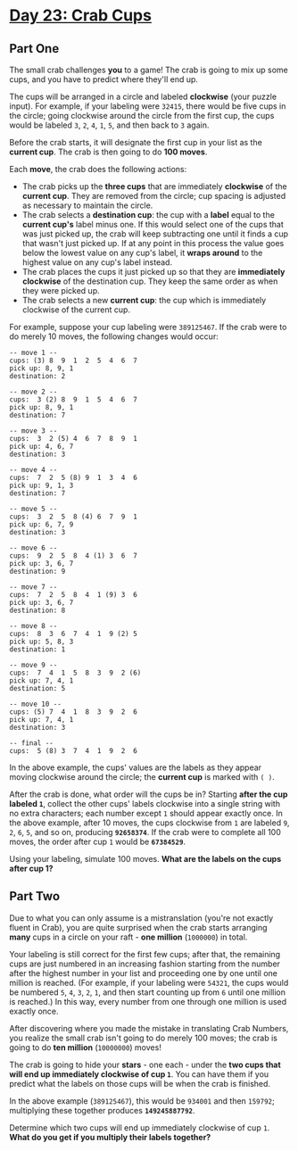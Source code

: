# [Day 23: Crab Cups](https://adventofcode.com/2020/day/23)

## Part One

The small crab challenges **you** to a game! The crab is going to mix up some cups, and you have to predict where they'll end up.

The cups will be arranged in a circle and labeled **clockwise** (your puzzle input). For example, if your labeling were `32415`, there would be five cups in the circle; going clockwise around the circle from the first cup, the cups would be labeled `3`, `2`, `4`, `1`, `5`, and then back to `3` again.

Before the crab starts, it will designate the first cup in your list as the **current cup**. The crab is then going to do **100 moves**.

Each **move**, the crab does the following actions:

- The crab picks up the **three cups** that are immediately **clockwise** of the **current cup**. They are removed from the circle; cup spacing is adjusted as necessary to maintain the circle.
- The crab selects a **destination cup**: the cup with a **label** equal to the **current cup's** label minus one. If this would select one of the cups that was just picked up, the crab will keep subtracting one until it finds a cup that wasn't just picked up. If at any point in this process the value goes below the lowest value on any cup's label, it **wraps around** to the highest value on any cup's label instead.
- The crab places the cups it just picked up so that they are **immediately clockwise** of the destination cup. They keep the same order as when they were picked up.
- The crab selects a new **current cup**: the cup which is immediately clockwise of the current cup.

For example, suppose your cup labeling were `389125467`. If the crab were to do merely 10 moves, the following changes would occur:

```
-- move 1 --
cups: (3) 8  9  1  2  5  4  6  7 
pick up: 8, 9, 1
destination: 2

-- move 2 --
cups:  3 (2) 8  9  1  5  4  6  7 
pick up: 8, 9, 1
destination: 7

-- move 3 --
cups:  3  2 (5) 4  6  7  8  9  1 
pick up: 4, 6, 7
destination: 3

-- move 4 --
cups:  7  2  5 (8) 9  1  3  4  6 
pick up: 9, 1, 3
destination: 7

-- move 5 --
cups:  3  2  5  8 (4) 6  7  9  1 
pick up: 6, 7, 9
destination: 3

-- move 6 --
cups:  9  2  5  8  4 (1) 3  6  7 
pick up: 3, 6, 7
destination: 9

-- move 7 --
cups:  7  2  5  8  4  1 (9) 3  6 
pick up: 3, 6, 7
destination: 8

-- move 8 --
cups:  8  3  6  7  4  1  9 (2) 5 
pick up: 5, 8, 3
destination: 1

-- move 9 --
cups:  7  4  1  5  8  3  9  2 (6)
pick up: 7, 4, 1
destination: 5

-- move 10 --
cups: (5) 7  4  1  8  3  9  2  6 
pick up: 7, 4, 1
destination: 3

-- final --
cups:  5 (8) 3  7  4  1  9  2  6 
```

In the above example, the cups' values are the labels as they appear moving clockwise around the circle; the **current cup** is marked with `( )`.

After the crab is done, what order will the cups be in? Starting **after the cup labeled `1`**, collect the other cups' labels clockwise into a single string with no extra characters; each number except `1` should appear exactly once. In the above example, after 10 moves, the cups clockwise from `1` are labeled `9`, `2`, `6`, `5`, and so on, producing **`92658374`**. If the crab were to complete all 100 moves, the order after cup `1` would be **`67384529`**.

Using your labeling, simulate 100 moves. **What are the labels on the cups after cup 1?**

## Part Two

Due to what you can only assume is a mistranslation (you're not exactly fluent in Crab), you are quite surprised when the crab starts arranging **many** cups in a circle on your raft - **one million** (`1000000`) in total.

Your labeling is still correct for the first few cups; after that, the remaining cups are just numbered in an increasing fashion starting from the number after the highest number in your list and proceeding one by one until one million is reached. (For example, if your labeling were `54321`, the cups would be numbered `5`, `4`, `3`, `2`, `1`, and then start counting up from `6` until one million is reached.) In this way, every number from one through one million is used exactly once.

After discovering where you made the mistake in translating Crab Numbers, you realize the small crab isn't going to do merely 100 moves; the crab is going to do **ten million** (`10000000`) moves!

The crab is going to hide your **stars** - one each - under the **two cups that will end up immediately clockwise of cup `1`**. You can have them if you predict what the labels on those cups will be when the crab is finished.

In the above example (`389125467`), this would be `934001` and then `159792`; multiplying these together produces **`149245887792`**.

Determine which two cups will end up immediately clockwise of cup `1`. **What do you get if you multiply their labels together?**
